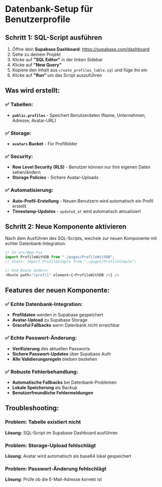 # Datenbank-Setup für Benutzerprofile

## Schritt 1: SQL-Script ausführen

1. Öffne dein **Supabase Dashboard**: https://supabase.com/dashboard
2. Gehe zu deinem Projekt
3. Klicke auf **"SQL Editor"** in der linken Sidebar
4. Klicke auf **"New Query"**
5. Kopiere den Inhalt aus `create_profiles_table.sql` und füge ihn ein
6. Klicke auf **"Run"** um das Script auszuführen

## Was wird erstellt:

### ✅ Tabellen:
- **`public.profiles`** - Speichert Benutzerdaten (Name, Unternehmen, Adresse, Avatar-URL)

### ✅ Storage:
- **`avatars` Bucket** - Für Profilbilder

### ✅ Security:
- **Row Level Security (RLS)** - Benutzer können nur ihre eigenen Daten sehen/ändern
- **Storage Policies** - Sichere Avatar-Uploads

### ✅ Automatisierung:
- **Auto-Profil-Erstellung** - Neuen Benutzern wird automatisch ein Profil erstellt
- **Timestamp-Updates** - `updated_at` wird automatisch aktualisiert

## Schritt 2: Neue Komponente aktivieren

Nach dem Ausführen des SQL-Scripts, wechsle zur neuen Komponente mit echter Datenbank-Integration:

```typescript
// In src/App.tsx
import ProfileWithDB from "./pages/ProfileWithDB";
// Statt: import ProfileSimple from "./pages/ProfileSimple";

// Und Route ändern:
<Route path="/profil" element={<ProfileWithDB />} />
```

## Features der neuen Komponente:

### ✅ Echte Datenbank-Integration:
- **Profildaten** werden in Supabase gespeichert
- **Avatar-Upload** zu Supabase Storage
- **Graceful Fallbacks** wenn Datenbank nicht erreichbar

### ✅ Echte Passwort-Änderung:
- **Verifizierung** des aktuellen Passworts
- **Sichere Passwort-Updates** über Supabase Auth
- **Alle Validierungsregeln** bleiben bestehen

### ✅ Robuste Fehlerbehandlung:
- **Automatische Fallbacks** bei Datenbank-Problemen
- **Lokale Speicherung** als Backup
- **Benutzerfreundliche Fehlermeldungen**

## Troubleshooting:

### Problem: Tabelle existiert nicht
**Lösung:** SQL-Script im Supabase Dashboard ausführen

### Problem: Storage-Upload fehlschlägt
**Lösung:** Avatar wird automatisch als base64 lokal gespeichert

### Problem: Passwort-Änderung fehlschlägt
**Lösung:** Prüfe ob die E-Mail-Adresse korrekt ist